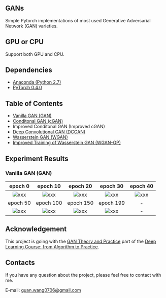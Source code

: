 ## GANs
Simple Pytorch implementations of most used Generative Adversarial Network (GAN) varieties.

## GPU or CPU
Support both GPU and CPU.

## Dependencies
* [Anaconda (Python 2.7)](https://www.anaconda.com/download/)
* [PyTorch 0.4.0](http://pytorch.org/)

## Table of Contents
* [Vanilla GAN (GAN)](https://arxiv.org/pdf/1406.2661.pdf)
* [Conditonal GAN (cGAN)](https://arxiv.org/pdf/1411.1784.pdf)
* Improved Conditonal GAN (Improved cGAN)
* [Deep Convolutional GAN (DCGAN)](https://arxiv.org/pdf/1511.06434.pdf)
* [Wasserstein GAN (WGAN)](https://arxiv.org/pdf/1701.07875.pdf)
* [Improved Training of Wasserstein GAN (WGAN-GP)](https://arxiv.org/pdf/1704.00028.pdf)

## Experiment Results
### Vanilla GAN (GAN)

| epoch 0 | epoch 10 | epoch 20 | epoch 30 | epoch 40 | 
| :---:  | :---: | :---: | :---: | :---: | 
| ![xxx](https://github.com/wangguanan/Pytorch-Basic-GANs/blob/master/images/vanilla_gan/0.png?raw=true) | ![xxx](https://github.com/wangguanan/Pytorch-Basic-GANs/blob/master/images/vanilla_gan/10.png?raw=true) | ![xxx](https://github.com/wangguanan/Pytorch-Basic-GANs/blob/master/images/vanilla_gan/20.png?raw=true) | ![xxx](https://github.com/wangguanan/Pytorch-Basic-GANs/blob/master/images/vanilla_gan/30.png?raw=true) | ![xxx](https://github.com/wangguanan/Pytorch-Basic-GANs/blob/master/images/vanilla_gan/40.png?raw=true) |
| epoch 50 | epoch 100 |  epoch 150 |  epoch 199 | - 
| ![xxx](https://github.com/wangguanan/Pytorch-Basic-GANs/blob/master/images/vanilla_gan/50.png?raw=true) | ![xxx](https://github.com/wangguanan/Pytorch-Basic-GANs/blob/master/images/vanilla_gan/100.png?raw=true) |  ![xxx](https://github.com/wangguanan/Pytorch-Basic-GANs/blob/master/images/vanilla_gan/150.png?raw=true) |  ![xxx](https://github.com/wangguanan/Pytorch-Basic-GANs/blob/master/images/vanilla_gan/199.png?raw=true) | - |


## Acknowledgement
This project is going with the [GAN Theory and Practice](https://study.163.com/course/courseLearn.htm?courseId=1006498024&share=2&shareId=400000000681046#/learn/live?lessonId=1054160393&courseId=1006498024) part of the [Deep Learning Course: from Algorithm to Practice](https://study.163.com/course/courseMain.htm?share=2&shareId=400000000681046&courseId=1006498024&_trace_c_p_k2_=d197343763ee421eae96c4cdb1b129cb).

## Contacts
If you have any question about the project, please feel free to contact with me.

E-mail: guan.wang0706@gmail.com


#
